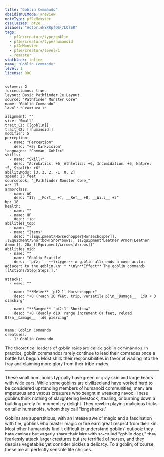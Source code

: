 ```yaml
---
title: "Goblin Commando"
obsidianUIMode: preview
noteType: pf2eMonster
cssClasses: pf2e
aliases: "Actor.ukYXRpfOS47LOlSR" 
tags:
  - pf2e/creature/type/goblin
  - pf2e/creature/type/humanoid
  - pf2eMonster
  - pf2e/creature/level/1
  - remaster
statblock: inline
name: "Goblin Commando"
level: 1
license: ORC
---
```


```statblock
columns: 2
forcecolumns: true
layout: Basic Pathfinder 2e Layout
source: "Pathfinder Monster Core"
name: "Goblin Commando"
level: "Creature 1"

alignment: ""
size: "Small"
trait_01: [[goblin]]
trait_02: [[humanoid]]
modifier: 5
perception:
  - name: "Perception"
    desc: "+5; Darkvision"
languages: "Common, Goblin"
skills:
  - name: "Skills"
    desc: "Acrobatics: +6, Athletics: +6, Intimidation: +5, Nature: +5, Stealth: +6"
abilityMods: [3, 3, 2, -1, 0, 2]
speed: 25 feet
sourcebook: "_Pathfinder Monster Core_"
ac: 17
armorclass:
  - name: AC
    desc: "17; __Fort__ +7, __Ref__ +8, __Will__ +5"
hp: 18
health:
  - name: ""
  - name: HP
    desc: "18"
abilities_top:
  - name: ""
  - name: "Items"
    desc: "[[Equipment/Horsechopper|Horsechopper]], [[Equipment/Shortbow|Shortbow]], [[Equipment/Leather Armor|Leather Armor]], 20x [[Equipment/Arrows|Arrows]]"
abilities_mid:
  - name: ""
  - name: "Goblin Scuttle"
    desc: "`pf2:r`  **Trigger** A goblin ally ends a move action adjacent to the goblin.\n* * *\n\n**Effect** The goblin commando [[Actions/Step|Steps]]."

attacks:
  - name: ""

  - name: "**Melee** `pf2:1` Horsechopper"
    desc: "+8 (reach 10 feet, trip, versatile p)\n__Damage__  1d8 + 3 slashing"

  - name: "**Ranged** `pf2:1` Shortbow"
    desc: "+8 (deadly d10, range increment 60 feet, reload 0)\n__Damage__  1d6 piercing"
 
```

```encounter-table
name: Goblin Commando
creatures:
  - 1: Goblin Commando
```



The theoretical leaders of goblin raids are called goblin commandos. In practice, goblin commandos rarely continue to lead their comrades once a battle has begun. Most shirk their responsibilities in favor of wading into the fray and claiming more glory from their tribe-mates.

* * *

These small humanoids typically have green or gray skin and large heads with wide ears. While some goblins are civilized and have worked hard to be considered upstanding members of humanoid communities, many are impetuous and vicious creatures who delight in wreaking havoc. These goblins think nothing of slaughtering livestock, stealing, or burning down a building purely for momentary delight. They revel in playing malicious tricks on taller humanoids, whom they call "longshanks."

Goblins are superstitious, with an intense awe of magic and a fascination with fire; goblins who master magic or fire earn great respect from their kin. Most other humanoids find it difficult to understand goblins' outlook: they hate canines but eagerly share their lairs with so-called "goblin dogs," they fearlessly attack larger creatures but are terrified of horses, and they despise vegetables yet consider pickles a delicacy. To a goblin, of course, these are all perfectly sensible life choices.
